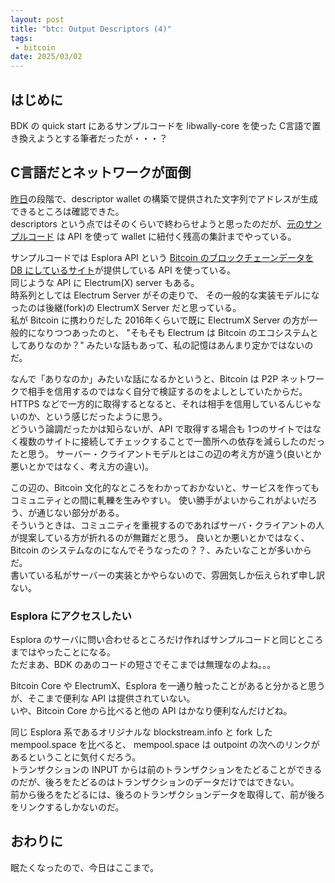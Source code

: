 ```yaml
---
layout: post
title: "btc: Output Descriptors (4)"
tags:
 - bitcoin
date: 2025/03/02
---
```


## はじめに

BDK の quick start にあるサンプルコードを libwally-core を使った C言語で置き換えようとする筆者だったが・・・？

## C言語だとネットワークが面倒

[昨日](2025/03/20250301-btc.md)の段階で、descriptor wallet の構築で提供された文字列でアドレスが生成できるところは確認できた。  
descriptors という点ではそのくらいで終わらせようと思ったのだが、[元のサンプルコード](https://bitcoindevkit.github.io/book-of-bdk/cookbook/quickstart/) は API を使って wallet に紐付く残高の集計までやっている。

サンプルコードでは Esplora API という [Bitcoin のブロックチェーンデータを DB にしているサイト](https://github.com/Blockstream/esplora)が提供している API を使っている。  
同じような API に Electrum(X) server もある。  
時系列としては Electrum Server がその走りで、
その一般的な実装モデルになったのは後継(fork)の ElectrumX Server だと思っている。  
私が Bitcoin に携わりだした 2016年くらいで既に ElectrumX Server の方が一般的になりつつあったのと、
"そもそも Electrum は Bitcoin のエコシステムとしてありなのか？" みたいな話もあって、私の記憶はあんまり定かではないのだ。

なんで「ありなのか」みたいな話になるかというと、Bitcoin は P2P ネットワークで相手を信用するのではなく自分で検証するのをよしとしていたからだ。
HTTPS などで一方的に取得するとなると、それは相手を信用しているんじゃないのか、という感じだったように思う。  
どういう論調だったかは知らないが、API で取得する場合も 1つのサイトではなく複数のサイトに接続してチェックすることで一箇所への依存を減らしたのだったと思う。
サーバー・クライアントモデルとはこの辺の考え方が違う(良いとか悪いとかではなく、考え方の違い)。

この辺の、Bitcoin 文化的なところをわかっておかないと、サービスを作ってもコミュニティとの間に軋轢を生みやすい。
使い勝手がよいからこれがよいだろう、が通じない部分がある。  
そういうときは、コミュニティを重視するのであればサーバ・クライアントの人が提案している方が折れるのが無難だと思う。
良いとか悪いとかではなく、Bitcoin のシステムなのになんでそうなったの？？、みたいなことが多いからだ。  
書いている私がサーバーの実装とかやらないので、雰囲気しか伝えられず申し訳ない。

### Esplora にアクセスしたい

Esplora のサーバに問い合わせるところだけ作ればサンプルコードと同じところまではやったことになる。  
ただまあ、BDK のあのコードの短さでそこまでは無理なのよね。。。  

Bitcoin Core や ElectrumX、Esplora を一通り触ったことがあると分かると思うが、そこまで便利な API は提供されていない。  
いや、Bitcoin Core から比べると他の API はかなり便利なんだけどね。

同じ Esplora 系であるオリジナルな blockstream.info と fork した mempool.space を比べると、
mempool.space は outpoint の次へのリンクがあるということに気付くだろう。  
トランザクションの INPUT からは前のトランザクションをたどることができるのだが、後ろをたどるのはトランザクションのデータだけではできない。  
前から後ろをたどるには、後ろのトランザクションデータを取得して、前が後ろをリンクするしかないのだ。

## おわりに

眠たくなったので、今日はここまで。
